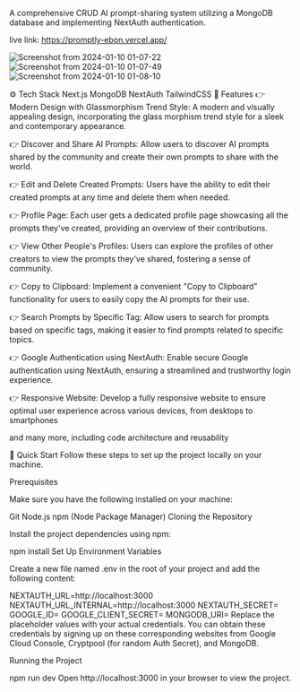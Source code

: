 A comprehensive CRUD AI prompt-sharing system utilizing a MongoDB database and implementing NextAuth authentication.

live link: https://promptly-ebon.vercel.app/

![Screenshot from 2024-01-10 01-07-22](https://github.com/KelvinMatheka-1/ctrlsend-main-web/assets/110156045/d03b1045-05e9-4e87-957e-430319da6b9f)
![Screenshot from 2024-01-10 01-07-49](https://github.com/KelvinMatheka-1/ctrlsend-main-web/assets/110156045/05ddf7e2-9d54-4cb3-b83d-b40df0d11d20)
![Screenshot from 2024-01-10 01-08-10](https://github.com/KelvinMatheka-1/ctrlsend-main-web/assets/110156045/91ce5e71-fd65-46f7-bd1b-981c64b2150a)


⚙️ Tech Stack
Next.js
MongoDB
NextAuth
TailwindCSS
🔋 Features
👉 Modern Design with Glassmorphism Trend Style: A modern and visually appealing design, incorporating the glass morphism trend style for a sleek and contemporary appearance.

👉 Discover and Share AI Prompts: Allow users to discover AI prompts shared by the community and create their own prompts to share with the world.

👉 Edit and Delete Created Prompts: Users have the ability to edit their created prompts at any time and delete them when needed.

👉 Profile Page: Each user gets a dedicated profile page showcasing all the prompts they've created, providing an overview of their contributions.

👉 View Other People's Profiles: Users can explore the profiles of other creators to view the prompts they've shared, fostering a sense of community.

👉 Copy to Clipboard: Implement a convenient "Copy to Clipboard" functionality for users to easily copy the AI prompts for their use.

👉 Search Prompts by Specific Tag: Allow users to search for prompts based on specific tags, making it easier to find prompts related to specific topics.

👉 Google Authentication using NextAuth: Enable secure Google authentication using NextAuth, ensuring a streamlined and trustworthy login experience.

👉 Responsive Website: Develop a fully responsive website to ensure optimal user experience across various devices, from desktops to smartphones

and many more, including code architecture and reusability

🤸 Quick Start
Follow these steps to set up the project locally on your machine.

Prerequisites

Make sure you have the following installed on your machine:

Git
Node.js
npm (Node Package Manager)
Cloning the Repository



Install the project dependencies using npm:

npm install
Set Up Environment Variables

Create a new file named .env in the root of your project and add the following content:

NEXTAUTH_URL=http://localhost:3000
NEXTAUTH_URL_INTERNAL=http://localhost:3000
NEXTAUTH_SECRET=
GOOGLE_ID=
GOOGLE_CLIENT_SECRET=
MONGODB_URI=
Replace the placeholder values with your actual credentials. You can obtain these credentials by signing up on these corresponding websites from Google Cloud Console, Cryptpool (for random Auth Secret), and MongoDB.

Running the Project

npm run dev
Open http://localhost:3000 in your browser to view the project.
